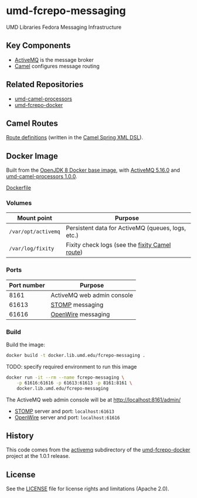 # umd-fcrepo-messaging

UMD Libraries Fedora Messaging Infrastructure

## Key Components

* [ActiveMQ] is the message broker
* [Camel] configures message routing

## Related Repositories

* [umd-camel-processors](https://github.com/umd-lib/umd-camel-processors)
* [umd-fcrepo-docker]

## Camel Routes

[Route definitions](activemq/conf/camel) (written in the
[Camel Spring XML DSL]).

## Docker Image

Built from the [OpenJDK 8 Docker base image](https://hub.docker.com/_/openjdk),
with [ActiveMQ 5.16.0](http://activemq.apache.org/activemq-5160-release) and
[umd-camel-processors 1.0.0](https://github.com/umd-lib/umd-camel-processors/tree/1.0.0).

[Dockerfile](Dockerfile)

### Volumes

|Mount point|Purpose|
|-----------|-------|
|`/var/opt/activemq`|Persistent data for ActiveMQ (queues, logs, etc.)|
|`/var/log/fixity`  |Fixity check logs (see the [fixity Camel route])|

### Ports

|Port number|Purpose|
|-----------|-------|
|8161       |ActiveMQ web admin console|
|61613      |[STOMP] messaging|
|61616      |[OpenWire] messaging|

### Build

Build the image:

```bash
docker build -t docker.lib.umd.edu/fcrepo-messaging .
```

TODO: specify required environment to run this image

```bash
docker run -it --rm --name fcrepo-messaging \
    -p 61616:61616 -p 61613:61613 -p 8161:8161 \
    docker.lib.umd.edu/fcrepo-messaging
```

The ActiveMQ web admin console will be at <http://localhost:8161/admin/>

* [STOMP] server and port: `localhost:61613`
* [OpenWire] server and port: `localhost:61616`

## History

This code comes from the
[activemq](https://github.com/umd-lib/umd-fcrepo-docker/tree/1.0.1/activemq)
subdirectory of the [umd-fcrepo-docker] project at the 1.0.1 release.

## License

See the [LICENSE](LICENSE) file for license rights and limitations (Apache 2.0).


[ActiveMQ]: https://activemq.apache.org/components/classic/
[Camel]: https://camel.apache.org/
[Camel Spring XML DSL]: https://camel.apache.org/components/latest/spring-summary.html 
[umd-fcrepo-docker]: https://github.com/umd-lib/umd-fcrepo-docker
[fixity Camel route]: activemq/conf/camel/fixity.xml
[STOMP]: https://stomp.github.io/
[OpenWire]: https://activemq.apache.org/openwire.html
